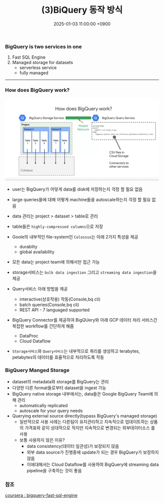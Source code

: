 ﻿---
title: "(3)BiQuery 동작 방식 "
date : 2025-01-03 11:00:00 +0900
categories: [GCP,BigQuery,Concept]
tags : [gcp,bigquery,concept]
---

### BigQuery is two services in  one
1. Fast SQL Engine
2. Managed storage for datasets
	- serverless service
	- fully managed 

---
<!--more-->

### How does BigQuery work?
![bigquery](/assets\img\post_img\2021-03-14-bigquery.PNG)
- user는 BigQuery가 어덯게 data를 disk에 저장하는지 걱정 할 필요 없음
- large queries들에 대해 어떻게 machine들을 autoscale하는지 걱정 할 필요 없음

- data 관리는 project > dataset > table로 관리
- table들은 `highly-compressed columns`으로 저장
- Goole의 내부적인 file-system인 `Colossus`는 아래 2가지 특성을 제공
	- durablity
	- global availability
- 모든 data는 project team에 의해서만 접근 가능 
- storage서비스는 `bulk data ingestion` 그리고 `streaming data ingestion`을 제공
- Query서비스 아래 방법을 제공
	- interactive(상호작용) 작동(Console,bq cli)
	- batch queries(Console,bq cli)
	- REST API - 7 languaged supported
- BigQuery Connector를 제공하여 BigQUery와 아래 GCP 데이터 처리 서비스간 복잡한 workflow를 간단하게 해줌
	- DataProc
	- Cloud Dataflow 
- `Storage서비스`와 `Query서비스`는 내부적으로 쿼리를 생성하고 terabytes, petabytes의 데이터를 효율적으로 처리하도록 작동

### BigQuery Manged Storage
- dataset의 metadata와 storage를 BigQuery는 관리
- 다양한 다른 format들로부터 dataset을 ingest 가능
- BigQuery native storage 내부에서는, data들은 Google BigQuery Team에 의해 관리
	- automatically replicated
	- autoscale for your query needs
- Querying external source directly(bypass BigQuery's managed storage)
	- 일반적으로 사용 사례는 다른팀이 유지관리하고 지속적으로 업데이트하는 상품의 가격표와 같이 상대적으로 작지만 지속적으로 변경되는 외부데이터소스 를 사용
	- 보통 사용하지 않은 이유?
		- data consistency(데이터 일관성)가 보장되지 않음
		- 외부 data source가 진행중에 update가 되는 경우 BigQuery가 보장하지 않음
		- 이에대해서는 Cloud Dataflow를 사용하여 BigQuery에 streaming data pipeline을 구축하는 것이 좋음


### 참조
[coursera : bigquery-fast-sql-engine](https://www.coursera.org/learn/gcp-big-data-ml-fundamentals/lecture/H1irf/bigquery-fast-sql-engine)